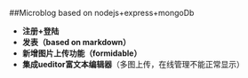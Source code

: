 ##Microblog based on nodejs+express+mongoDb
-   **注册+登陆**
-   **发表（based on markdown）**
-   **新增图片上传功能（formidable）**
-   **集成ueditor富文本编辑器**（多图上传，在线管理不能正常显示）

